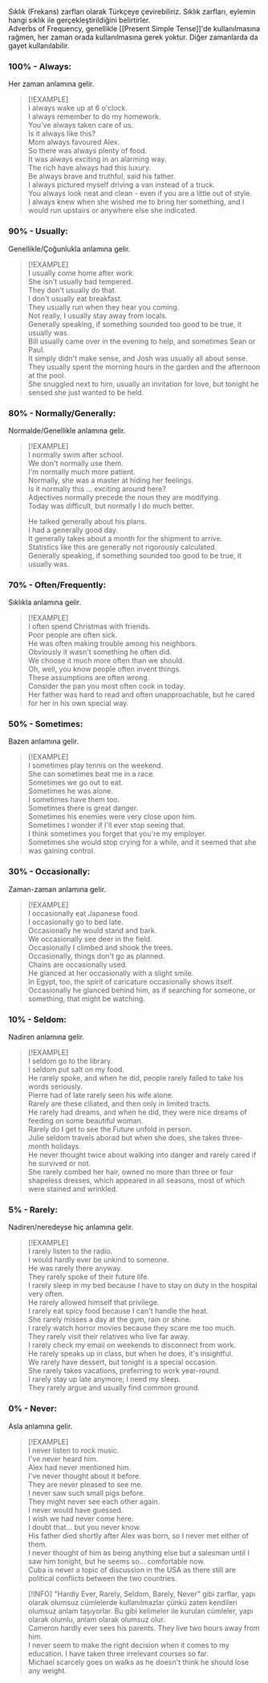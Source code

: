 Sıklık (Frekans) zarfları olarak Türkçeye çevirebiliriz. Sıklık zarfları, eylemin hangi sıklık ile gerçekleştirildiğini belirtirler.  
Adverbs of Frequency, genellikle [[Present Simple Tense]]'de kullanılmasına rağmen, her zaman orada kullanılmasına gerek yoktur. Diğer zamanlarda da gayet kullanılabilir.  

### 100% - Always:  
Her zaman anlamına gelir.  

> [!EXAMPLE]  
> I always wake up at 6 o'clock.  
> I always remember to do my homework.  
> You've always taken care of us.  
> Is it always like this?  
> Mom always favoured Alex.  
> So there was always plenty of food.  
> It was always exciting in an alarming way.  
> The rich have always had this luxury.  
> Be always brave and truthful, said his father.  
> I always pictured myself driving a van instead of a truck.  
> You always look neat and clean - even if you are a little out of style.  
> I always knew when she wished me to bring her something, and I would run upstairs or anywhere else she indicated.  

### 90% - Usually:  
Genellikle/Çoğunlukla anlamına gelir.  

> [!EXAMPLE]  
> I usually come home after work.  
> She isn't usually bad tempered.  
> They don't usually do that.  
> I don't usually eat breakfast.  
> They usually run when they hear you coming.  
> Not really, I usually stay away from locals.  
> Generally speaking, if something sounded too good to be true, it usually was.  
> Bill usually came over in the evening to help, and sometimes Sean or Paul.  
> It simply didn't make sense, and Josh was usually all about sense.  
> They usually spent the morning hours in the garden and the afternoon at the pool.  
> She snuggled next to him, usually an invitation for love, but tonight he sensed she just wanted to be held.  

### 80% - Normally/Generally:  
Normalde/Genellikle anlamına gelir.  

> [!EXAMPLE]  
> I normally swim after school.  
> We don't normally use them.  
> I'm normally much more patient.  
> Normally, she was a master at hiding her feelings.  
> Is it normally this … exciting around here?  
> Adjectives normally precede the noun they are modifying.  
> Today was difficult, but normally I do much better.  
>  
> He talked generally about his plans.  
> I had a generally good day.  
> It generally takes about a month for the shipment to arrive.  
> Statistics like this are generally not rigorously calculated.  
> Generally speaking, if something sounded too good to be true, it usually was.  

### 70% - Often/Frequently:  
Sıklıkla anlamına gelir.  

> [!EXAMPLE]  
> I often spend Christmas with friends.  
> Poor people are often sick.  
> He was often making trouble among his neighbors.  
> Obviously it wasn't something he often did.  
> We choose it much more often than we should.  
> Oh, well, you know people often invent things.  
> These assumptions are often wrong.  
> Consider the pan you most often cook in today.  
> Her father was hard to read and often unapproachable, but he cared for her in his own special way.  

### 50% - Sometimes:  
Bazen anlamına gelir.  

> [!EXAMPLE]  
> I sometimes play tennis on the weekend.  
> She can sometimes beat me in a race.  
> Sometimes we go out to eat.  
> Sometimes he was alone.  
> I sometimes have them too.  
> Sometimes there is great danger.  
> Sometimes his enemies were very close upon him.  
> Sometimes I wonder if I'll ever stop seeing that.  
> I think sometimes you forget that you're my employer.  
> Sometimes she would stop crying for a while, and it seemed that she was gaining control.  

### 30% - Occasionally:  
Zaman-zaman anlamına gelir.  

> [!EXAMPLE]  
> I occasionally eat Japanese food.  
> I occasionally go to bed late.  
> Occasionally he would stand and bark.  
> We occasionally see deer in the field.  
> Occasionally I climbed and shook the trees.  
> Occasionally, things don't go as planned.  
> Chains are occasionally used.  
> He glanced at her occasionally with a slight smile.  
> In Egypt, too, the spirit of caricature occasionally shows itself.  
> Occasionally he glanced behind him, as if searching for someone, or something, that might be watching.  

### 10% - Seldom:  
Nadiren anlamına gelir.  

> [!EXAMPLE]  
> I seldom go to the library.  
> I seldom put salt on my food.  
> He rarely spoke, and when he did, people rarely failed to take his words seriously.  
> Pierre had of late rarely seen his wife alone.  
> Rarely are these ciliated, and then only in limited tracts.  
> He rarely had dreams, and when he did, they were nice dreams of feeding on some beautiful woman.  
> Rarely do I get to see the Future unfold in person.  
> Julie seldom travels aborad but when she does, she takes three-month holidays.  
> He never thought twice about walking into danger and rarely cared if he survived or not.  
> She rarely combed her hair, owned no more than three or four shapeless dresses, which appeared in all seasons, most of which were stained and wrinkled.  

### 5% - Rarely:  
Nadiren/neredeyse hiç anlamına gelir.  

> [!EXAMPLE]  
> I rarely listen to the radio.  
> I would hardly ever be unkind to someone.  
> He was rarely there anyway.  
> They rarely spoke of their future life.  
> I rarely sleep in my bed because I have to stay on duty in the hospital very often.  
> He rarely allowed himself that privilege.  
> I rarely eat spicy food because I can't handle the heat.  
> She rarely misses a day at the gym, rain or shine.  
> I rarely watch horror movies because they scare me too much.  
> They rarely visit their relatives who live far away.  
> I rarely check my email on weekends to disconnect from work.  
> He rarely speaks up in class, but when he does, it's insightful.  
> We rarely have dessert, but tonight is a special occasion.  
> She rarely takes vacations, preferring to work year-round.  
> I rarely stay up late anymore; I need my sleep.  
> They rarely argue and usually find common ground.  

### 0% - Never:  
Asla anlamına gelir.  

> [!EXAMPLE]  
> I never listen to rock music.  
> I've never heard him.  
> Alex had never mentioned him.  
> I've never thought about it before.  
> They are never pleased to see me.  
> I never saw such small pigs before.  
> They might never see each other again.  
> I never would have guessed.  
> I wish we had never come here.  
> I doubt that... but you never know.  
> His father died shortly after Alex was born, so I never met either of them.  
> I never thought of him as being anything else but a salesman until I saw him tonight, but he seems so... comfortable now.  
> Cuba is never a topic of discussion in the USA as there still are political conflicts between the two countries.  

> [!INFO] "Hardly Ever, Rarely, Seldom, Barely, Never" gibi zarflar, yapı olarak olumsuz cümlelerde kullanılmazlar çünkü zaten kendileri olumsuz anlam taşıyorlar. Bu gibi kelimeler ile kurulan cümleler, yapı olarak olumlu, anlam olarak olumsuz olur.  
> Cameron hardly ever sees his parents. They live two hours away from him.  
> I never seem to make the right decision when it comes to my education. I have taken three irrelevant courses so far.  
> Michael scarcely goes on walks as he doesn't think he should lose any weight.  
